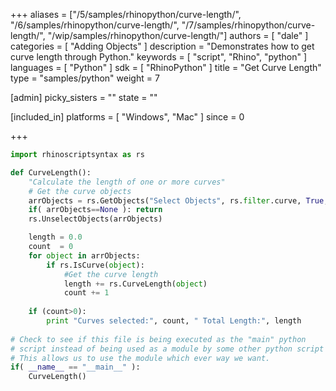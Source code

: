 +++
aliases = ["/5/samples/rhinopython/curve-length/", "/6/samples/rhinopython/curve-length/", "/7/samples/rhinopython/curve-length/", "/wip/samples/rhinopython/curve-length/"]
authors = [ "dale" ]
categories = [ "Adding Objects" ]
description = "Demonstrates how to get curve length through Python."
keywords = [ "script", "Rhino", "python" ]
languages = [ "Python" ]
sdk = [ "RhinoPython" ]
title = "Get Curve Length"
type = "samples/python"
weight = 7

[admin]
picky_sisters = ""
state = ""

[included_in]
platforms = [ "Windows", "Mac" ]
since = 0

+++

```python
import rhinoscriptsyntax as rs

def CurveLength():
    "Calculate the length of one or more curves"
    # Get the curve objects
    arrObjects = rs.GetObjects("Select Objects", rs.filter.curve, True, True)
    if( arrObjects==None ): return
    rs.UnselectObjects(arrObjects)

    length = 0.0
    count  = 0
    for object in arrObjects:
        if rs.IsCurve(object):
            #Get the curve length
            length += rs.CurveLength(object)
            count += 1
    
    if (count>0):
        print "Curves selected:", count, " Total Length:", length
    
# Check to see if this file is being executed as the "main" python
# script instead of being used as a module by some other python script
# This allows us to use the module which ever way we want.
if( __name__ == "__main__" ):
    CurveLength()
```
